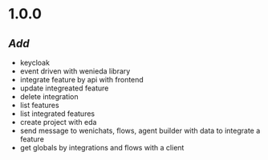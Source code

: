 # 1.0.0

## *Add*
  - keycloak
  - event driven with wenieda library
  - integrate feature by api with frontend
  - update integreated feature
  - delete integration
  - list features
  - list integrated features
  - create project with eda
  - send message to wenichats, flows, agent builder with data to integrate a feature
  - get globals by integrations and flows with a client